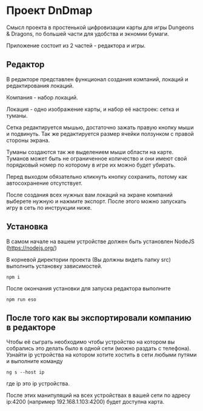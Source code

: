 # Проект DnDmap
Смысл проекта в простенькой цифровизации карты для игры Dungeons & Dragons, по большей части для удобства и экномии бумаги.

Приложение состоит из 2 частей - редактора и игры.

## Редактор
В редакторе представлен функционал создания компаний, локаций и редактирования локаций.

Компания - набор локаций.

Локация - одно изображение карты, и набор её настроек: сетка и туманы.

Сетка редактируется мышью, достаточно зажать правую кнопку мыши и подвинуть. Так же редактируется размер ячейки ползунком с правой стороны экрана.

Туманы создаются так же выделением мыши области на карте. Туманов может быть не ограниченное количество и они имеют свой порядковый номер по которому в игре их можно будет убирать.

Перед выходом обязательно кликнуть кнопку сохранить, потому как автосохранение отсутствует.

После создания всех нужных вам локаций на экране компаний выберете нужную и нажмите экспорт. После этого можно запускать игру в сеть по инструкции ниже.

## Установка
В самом начале на вашем устройстве должен быть установлен NodeJS (https://nodejs.org/)

В корневой директории проекта (Вы должны видеть папку src) выполнить установку зависимостей.

    npm i

После окончания установки для запуска редактора выполните

    npm run eso

## После того как вы экспортировали компанию в редакторе
Чтобы её сыграть необходимо чтобы устройство на котором вы собрались это делать было в одной сети (можно раздать с телефона). Узнайти ip устройства на котором хотите хостить в сети любыми путями и выполните команду

    ng s --host ip
где ip это ip устройства.

После этих манипуляций на всех устройствах в вашей сети по адресу ip:4200 (например 192.168.1.103:4200) будет доступна карта.